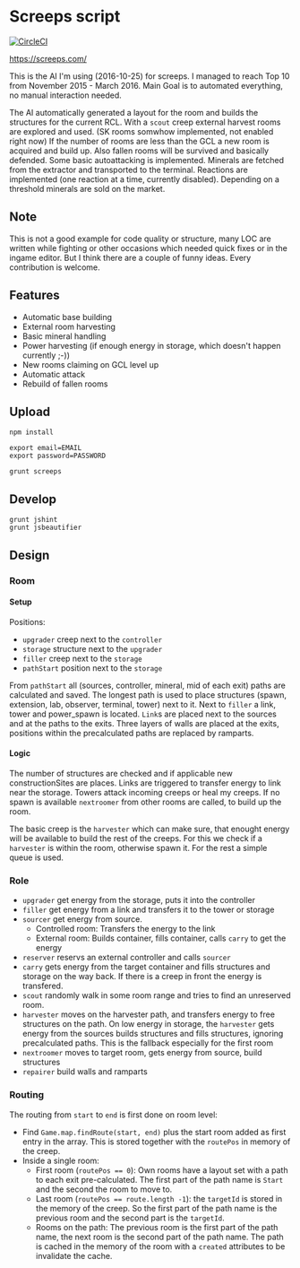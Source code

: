 # Screeps script

[![CircleCI](https://circleci.com/gh/TooAngel/screeps.svg?style=svg)](https://circleci.com/gh/TooAngel/screeps)

https://screeps.com/

This is the AI I'm using (2016-10-25) for screeps. I managed to reach Top 10
from November 2015 - March 2016. Main Goal is to automated everything, no
manual interaction needed.

The AI automatically generated a layout for the room and builds the structures
for the current RCL. With a `scout` creep external harvest rooms are explored
and used. (SK rooms somwhow implemented, not enabled right now)
If the number of rooms are less than the GCL a new room
is acquired and build up. Also fallen rooms will be survived and basically
defended.
Some basic autoattacking is implemented. Minerals
are fetched from the extractor and transported to the terminal. Reactions
are implemented (one reaction at a time, currently disabled). Depending on
a threshold minerals are sold on the market.


## Note

This is not a good example for code quality or structure, many LOC are written
while fighting or other occasions which needed quick fixes or in the ingame
editor. But I think there are a couple of funny ideas. Every contribution is
welcome. 


## Features

 - Automatic base building 
 - External room harvesting 
 - Basic mineral handling 
 - Power harvesting (if enough energy in storage, which doesn't happen currently ;-)) 
 - New rooms claiming on GCL level up 
 - Automatic attack 
 - Rebuild of fallen rooms 


## Upload

    npm install

    export email=EMAIL
    export password=PASSWORD

    grunt screeps

## Develop

    grunt jshint
    grunt jsbeautifier



## Design
 
### Room

#### Setup

Positions:
 - `upgrader` creep next to the `controller`
 - `storage` structure next to the `upgrader`
 - `filler` creep next to the `storage`
 - `pathStart` position next to the `storage`

 
From `pathStart` all (sources, controller, mineral, mid of each exit) paths
are calculated and saved. The longest path is used to place structures (spawn,
extension, lab, observer, terminal, tower) next to it. Next to `filler` a link,
tower and power_spawn is located. `Link`s are placed next to the sources and at
the paths to the exits. Three layers of walls are placed at the exits, positions
within the precalculated paths are replaced by ramparts.

#### Logic

The number of structures are checked and if applicable new constructionSites
are places. Links are triggered to transfer energy to link near the storage.
Towers attack incoming creeps or heal my creeps. If no spawn is available
`nextroomer` from other rooms are called, to build up the room.

The basic creep is the `harvester` which can make sure, that enought energy
will be available to build the rest of the creeps. For this we check if
a `harvester` is within the room, otherwise spawn it. For the rest a simple
queue is used.

 
### Role

 - `upgrader` get energy from the storage, puts it into the controller
 - `filler` get energy from a link and transfers it to the tower or storage
 - `sourcer` get energy from source.
   - Controlled room: Transfers the energy to the link
   - External room: Builds container, fills container, calls `carry` to get
   the energy
 - `reserver` reservs an external controller and calls `sourcer`
 - `carry` gets energy from the target container and fills structures and
 storage on the way back. If there is a creep in front the energy is transfered.
 - `scout` randomly walk in some room range and tries to find an unreserved room.
 - `harvester` moves on the harvester path, and transfers energy to free structures
   on the path. On low energy in storage, the `harvester` gets energy from the sources
   builds structures and fills structures, ignoring precalculated paths. This
   is the fallback especially for the first room
 - `nextroomer` moves to target room, gets energy from source, build structures
 - `repairer` build walls and ramparts


### Routing

The routing from `start` to `end` is first done on room level:

 - Find `Game.map.findRoute(start, end)` plus the start room added as first
   entry in the array. This is stored together with the `routePos` in memory
   of the creep.
 - Inside a single room:
   - First room (`routePos == 0`): Own rooms have a layout set with a path to
     each exit pre-calculated. The first part of the path name is `Start` and
     the second the room to move to.
   - Last room (`routePos == route.length -1`): the `targetId` is stored in the
     memory of the creep. So the first part of the path name is the previous
     room and the second part is the `targetId`.
   - Rooms on the path: The previous room is the first part of the path name,
     the next room is the second part of the path name.
   The path is cached in the memory of the room with a `created` attributes
   to be invalidate the cache.
 